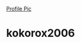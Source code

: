 [Profile Pic](https://raw.githubusercontent.com/kokorox2006/kokorox2006/main/kokoroxbanner.png)

# kokorox2006

